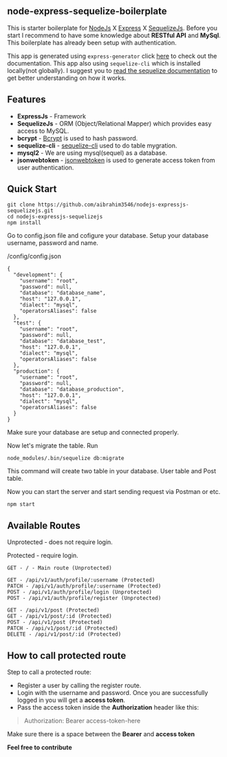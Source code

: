 ## node-express-sequelize-boilerplate
This is starter boilerplate for [NodeJs](https://nodejs.org/en/docs/guides/getting-started-guide/) X [Express](https://expressjs.com/) X [SequelizeJs](http://docs.sequelizejs.com/). Before you start I recommend to have some knowledge about **RESTful API** and **MySql**. This boilerplate has already been setup with authentication.

This app is generated using ``express-generator`` click [here](https://expressjs.com/en/starter/generator.html) to check out the documentation. This app also using ``sequelize-cli`` which is installed locally(not globally). I suggest you to [read the sequelize documentation](http://docs.sequelizejs.com/manual/tutorial/migrations.html) to get better understanding on how it works.

## Features
* **ExpressJs** - Framework
* **SequelizeJs** - ORM (Object/Relational Mapper) which provides easy access to MySQL.
* **bcrypt** - [Bcrypt](https://github.com/kelektiv/node.bcrypt.js#readme) is used to hash password.
* **sequelize-cli** - [sequelize-cli](http://docs.sequelizejs.com/manual/tutorial/migrations.html) used to do table mygration.
* **mysql2** - We are using mysql(sequel) as a database.
* **jsonwebtoken** - [jsonwebtoken](https://github.com/auth0/node-jsonwebtoken) is used to generate access token from user authentication.

## Quick Start
```
git clone https://github.com/aibrahim3546/nodejs-expressjs-sequelizejs.git
cd nodejs-expressjs-sequelizejs
npm install
```

Go to config.json file and cofigure your database. Setup your database username, password and name.

/config/config.json
```
{
  "development": {
    "username": "root",
    "password": null,
    "database": "database_name",
    "host": "127.0.0.1",
    "dialect": "mysql",
    "operatorsAliases": false
  },
  "test": {
    "username": "root",
    "password": null,
    "database": "database_test",
    "host": "127.0.0.1",
    "dialect": "mysql",
    "operatorsAliases": false
  },
  "production": {
    "username": "root",
    "password": null,
    "database": "database_production",
    "host": "127.0.0.1",
    "dialect": "mysql",
    "operatorsAliases": false
  }
}
```
Make sure your database are setup and connected properly.

Now let's migrate the table.
Run
```
node_modules/.bin/sequelize db:migrate
```
This command will create two table in your database. User table and Post table.

Now you can start the server and start sending request via Postman or etc.
```
npm start
```

## Available Routes

Unprotected - does not require login.

Protected - require login.
```
GET - / - Main route (Unprotected)

GET - /api/v1/auth/profile/:username (Protected)
PATCH - /api/v1/auth/profile/:username (Protected)
POST - /api/v1/auth/profile/login (Unprotected)
POST - /api/v1/auth/profile/register (Unprotected)

GET - /api/v1/post (Protected)
GET - /api/v1/post/:id (Protected)
POST - /api/v1/post (Protected)
PATCH - /api/v1/post/:id (Protected)
DELETE - /api/v1/post/:id (Protected)
```

## How to call protected route
Step to call a protected route:
-	Register a user by calling the register route.
- Login with the username and password. Once you are successfully logged in you will get a **access token**.
- Pass the access token inside the **Authorization** header like this:
> Authorization: Bearer access-token-here

Make sure there is a space between the **Bearer** and **access token**

**Feel free to contribute**

